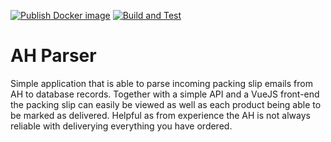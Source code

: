 [![Publish Docker image](https://github.com/daanh432/ah-parser/actions/workflows/docker-image.yml/badge.svg)](https://github.com/daanh432/ah-parser/actions/workflows/docker-image.yml)
[![Build and Test](https://github.com/daanh432/ah-parser/actions/workflows/build.yml/badge.svg)](https://github.com/daanh432/ah-parser/actions/workflows/build.yml)

# AH Parser
Simple application that is able to parse incoming packing slip emails from AH to database records.
Together with a simple API and a VueJS front-end the packing slip can easily be viewed as well as each product being able to be marked as delivered.
Helpful as from experience the AH is not always reliable with deliverying everything you have ordered.
